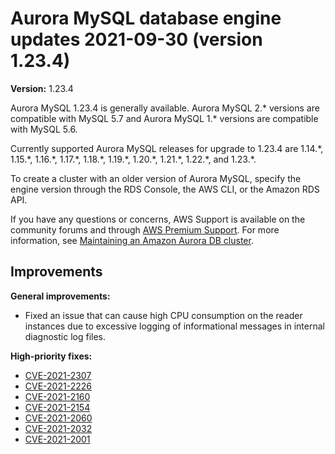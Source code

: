 # Aurora MySQL database engine updates 2021\-09\-30 \(version 1\.23\.4\)<a name="AuroraMySQL.Updates.1234"></a><a name="1234"></a><a name="1.23.4"></a>

**Version:** 1\.23\.4

Aurora MySQL 1\.23\.4 is generally available\. Aurora MySQL 2\.\* versions are compatible with MySQL 5\.7 and Aurora MySQL 1\.\* versions are compatible with MySQL 5\.6\.

 Currently supported Aurora MySQL releases for upgrade to 1\.23\.4 are 1\.14\.\*, 1\.15\.\*, 1\.16\.\*, 1\.17\.\*, 1\.18\.\*, 1\.19\.\*, 1\.20\.\*, 1\.21\.\*, 1\.22\.\*, and 1\.23\.\*\. 

 To create a cluster with an older version of Aurora MySQL, specify the engine version through the RDS Console, the AWS CLI, or the Amazon RDS API\. 

 If you have any questions or concerns, AWS Support is available on the community forums and through [AWS Premium Support](http://aws.amazon.com/support)\. For more information, see [Maintaining an Amazon Aurora DB cluster](USER_UpgradeDBInstance.Maintenance.md)\. 

## Improvements<a name="AuroraMySQL.Updates.1234.Improvements"></a>

 **General improvements:** 
+  Fixed an issue that can cause high CPU consumption on the reader instances due to excessive logging of informational messages in internal diagnostic log files\. 

 **High\-priority fixes:** 
+ [CVE\-2021\-2307](https://cve.mitre.org/cgi-bin/cvename.cgi?name=CVE-2021-2307)
+ [CVE\-2021\-2226](https://cve.mitre.org/cgi-bin/cvename.cgi?name=CVE-2021-2226)
+ [CVE\-2021\-2160](https://cve.mitre.org/cgi-bin/cvename.cgi?name=CVE-2021-2160)
+ [CVE\-2021\-2154](https://cve.mitre.org/cgi-bin/cvename.cgi?name=CVE-2021-2154)
+ [CVE\-2021\-2060](https://cve.mitre.org/cgi-bin/cvename.cgi?name=CVE-2021-2060)
+ [CVE\-2021\-2032](https://cve.mitre.org/cgi-bin/cvename.cgi?name=CVE-2021-2032)
+ [CVE\-2021\-2001](https://cve.mitre.org/cgi-bin/cvename.cgi?name=CVE-2021-2001)